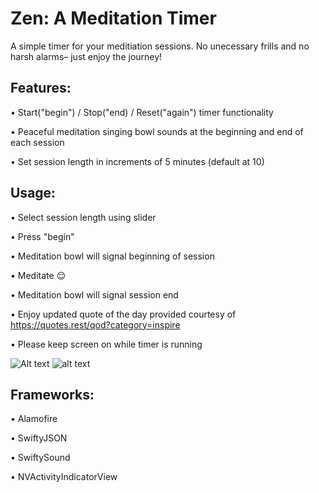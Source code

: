 # Zen: A Meditation Timer

A simple timer for your meditiation sessions. No unecessary frills and no harsh alarms– just enjoy the journey!

## Features:

• Start("begin") / Stop("end) / Reset("again") timer functionality

• Peaceful meditation singing bowl sounds at the beginning and end of each session

• Set session length in increments of 5 minutes (default at 10)


## Usage:

• Select session length using slider

• Press "begin"

• Meditation bowl will signal beginning of session

• Meditate :relieved:

• Meditation bowl will signal session end

• Enjoy updated quote of the day provided courtesy of https://quotes.rest/qod?category=inspire

• Please keep screen on while timer is running

![Alt text](relative/DemoPics/demo1.png?raw=true "UI")
![alt text](https://raw.githubusercontent.com/username/projectname/branch/path/to/img.png)


## Frameworks:

• Alamofire

• SwiftyJSON

• SwiftySound

• NVActivityIndicatorView
